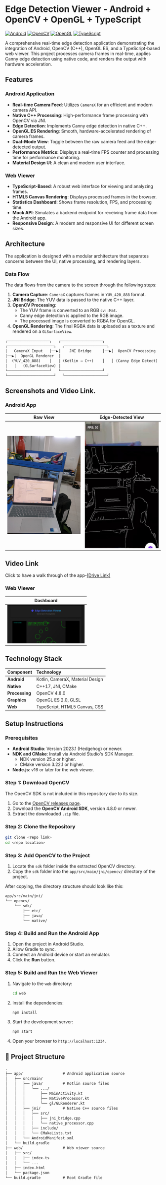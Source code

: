 #  Edge Detection Viewer - Android + OpenCV + OpenGL + TypeScript

[![Android](https://img.shields.io/badge/Android-3DDC84?style=for-the-badge&logo=android&logoColor=white)](https://developer.android.com/)
[![OpenCV](https://img.shields.io/badge/OpenCV-5C3EE8?style=for-the-badge&logo=opencv&logoColor=white)](https://opencv.org/)
[![OpenGL](https://img.shields.io/badge/OpenGL-5586A4?style=for-the-badge&logo=opengl&logoColor=white)](https://www.opengl.org/)
[![TypeScript](https://img.shields.io/badge/TypeScript-3178C6?style=for-the-badge&logo=typescript&logoColor=white)](https://www.typescriptlang.org/)

A comprehensive real-time edge detection application demonstrating the integration of Android, OpenCV (C++), OpenGL ES, and a TypeScript-based web viewer. This project processes camera frames in real-time, applies Canny edge detection using native code, and renders the output with hardware acceleration.

##  Features

### Android Application
-  **Real-time Camera Feed**: Utilizes `CameraX` for an efficient and modern camera API.
-  **Native C++ Processing**: High-performance frame processing with OpenCV via JNI.
-  **Edge Detection**: Implements Canny edge detection in native C++.
-  **OpenGL ES Rendering**: Smooth, hardware-accelerated rendering of camera frames.
-  **Dual-Mode View**: Toggle between the raw camera feed and the edge-detected output.
-  **Performance Metrics**: Displays a real-time FPS counter and processing time for performance monitoring.
-  **Material Design UI**: A clean and modern user interface.

### Web Viewer
-  **TypeScript-Based**: A robust web interface for viewing and analyzing frames.
-  **HTML5 Canvas Rendering**: Displays processed frames in the browser.
-  **Statistics Dashboard**: Shows frame resolution, FPS, and processing time.
-  **Mock API**: Simulates a backend endpoint for receiving frame data from the Android app.
-  **Responsive Design**: A modern and responsive UI for different screen sizes.

##  Architecture

The application is designed with a modular architecture that separates concerns between the UI, native processing, and rendering layers.

### Data Flow
The data flows from the camera to the screen through the following steps:
1.  **Camera Capture**: `CameraX` captures frames in `YUV_420_888` format.
2.  **JNI Bridge**: The YUV data is passed to the native C++ layer.
3.  **OpenCV Processing**:
    *   The YUV frame is converted to an RGB `cv::Mat`.
    *   Canny edge detection is applied to the RGB image.
    *   The processed image is converted to RGBA for OpenGL.
4.  **OpenGL Rendering**: The final RGBA data is uploaded as a texture and rendered on a `GLSurfaceView`.

```
┌───────────────────┐   ┌───────────────────┐   ┌─────────────────────┐   ┌───────────────────┐
│   CameraX Input   │──▶│    JNI Bridge     │──▶│  OpenCV Processing  │──▶│  OpenGL Renderer  │
│  (YUV_420_888)    │   │ (Kotlin → C++)    │   │ (Canny Edge Detect) │   │   (GLSurfaceView) │
└───────────────────┘   └───────────────────┘   └─────────────────────┘   └───────────────────┘
```

##  Screenshots and Video Link.

### Android App
| Raw View | Edge-Detected View |
| :------: | :----------------: |
| <img src="Rawimg.jpg" width="250">|<img src="SandeepFLAMimg.jpg" width="250">|

## Video Link
Click to have a walk through of the app-[[Drive Link]](https://drive.google.com/file/d/1JZ0L1cgh8ABUESPXGiccnFZMznuyIe-9/view?usp=sharing)

### Web Viewer
| Dashboard |
| :-------: |
|<img src="Web1.png" width="250">|<img src="Web2.png" width="250">|<img src="Web3.png" width="250">|

## Technology Stack

| Component | Technology |
| :--- | :--- |
| **Android** | Kotlin, CameraX, Material Design |
| **Native** | C++17, JNI, CMake |
| **Processing**| OpenCV 4.8.0 |
| **Graphics** | OpenGL ES 2.0, GLSL |
| **Web** | TypeScript, HTML5 Canvas, CSS |

## Setup Instructions

### Prerequisites
- **Android Studio**: Version 2023.1 (Hedgehog) or newer.
- **NDK and CMake**: Install via Android Studio's SDK Manager.
  - NDK version 25.x or higher.
  - CMake version 3.22.1 or higher.
- **Node.js**: v16 or later for the web viewer.

### Step 1: Download OpenCV
The OpenCV SDK is not included in this repository due to its size.
1.  Go to the [OpenCV releases page](https://opencv.org/releases/).
2.  Download the **OpenCV Android SDK**, version 4.8.0 or newer.
3.  Extract the downloaded `.zip` file.

### Step 2: Clone the Repository
```bash
git clone <repo link>
cd <repo location>
```

### Step 3: Add OpenCV to the Project
1.  Locate the `sdk` folder inside the extracted OpenCV directory.
2.  Copy the `sdk` folder into the `app/src/main/jni/opencv/` directory of the project.

After copying, the directory structure should look like this:
```
app/src/main/jni/
└── opencv/
    └── sdk/
        ├── etc/
        ├── java/
        └── native/
```

### Step 4: Build and Run the Android App
1.  Open the project in Android Studio.
2.  Allow Gradle to sync.
3.  Connect an Android device or start an emulator.
4.  Click the **Run** button.

### Step 5: Build and Run the Web Viewer
1.  Navigate to the `web` directory:
    ```bash
    cd web
    ```
2.  Install the dependencies:
    ```bash
    npm install
    ```
3.  Start the development server:
    ```bash
    npm start
    ```
4.  Open your browser to `http://localhost:1234`.

## 📁 Project Structure
```
.
├── app/                  # Android application source
│   ├── src/main/
│   │   ├── java/         # Kotlin source files
│   │   │   └── .../
│   │   │       ├── MainActivity.kt
│   │   │       ├── NativeProcessor.kt
│   │   │       └── gl/GLRenderer.kt
│   │   ├── jni/          # Native C++ source files
│   │   │   ├── src/
│   │   │   │   ├── jni_bridge.cpp
│   │   │   │   └── native_processor.cpp
│   │   │   ├── include/
│   │   │   └── CMakeLists.txt
│   │   └── AndroidManifest.xml
│   └── build.gradle
├── web/                  # Web viewer source
│   ├── src/
│   │   ├── index.ts
│   │   └── ...
│   ├── index.html
│   └── package.json
└── build.gradle          # Root Gradle file
```

